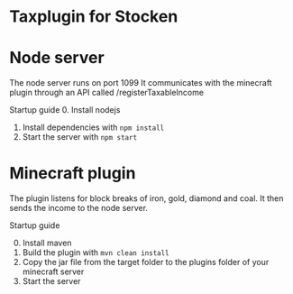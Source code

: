 # Taxplugin for Stocken

# Node server

The node server runs on port 1099
It communicates with the minecraft plugin through an API called /registerTaxableIncome

Startup guide 0. Install nodejs

1. Install dependencies with `npm install`
2. Start the server with `npm start`

# Minecraft plugin

The plugin listens for block breaks of iron, gold, diamond and coal.
It then sends the income to the node server.

Startup guide

0. Install maven
1. Build the plugin with `mvn clean install`
2. Copy the jar file from the target folder to the plugins folder of your minecraft server
3. Start the server
